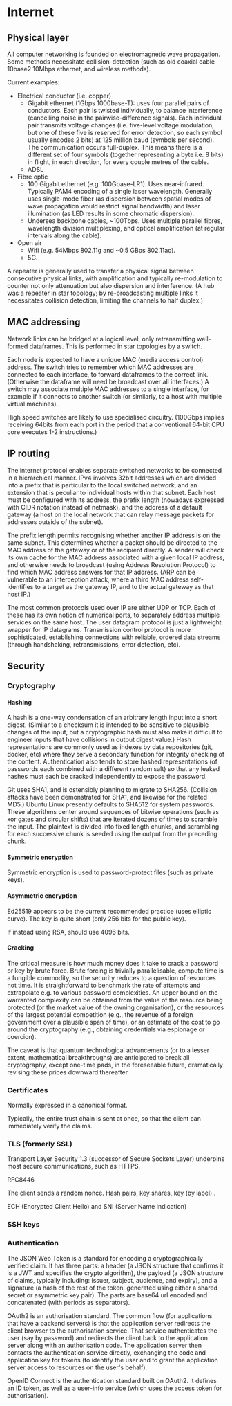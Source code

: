 Internet
========


Physical layer
--------------

All computer networking is founded on electromagnetic wave propagation. Some methods necessitate collision-detection (such as old coaxial cable 10base2 10Mbps ethernet, and wireless methods).

Current examples:
- Electrical conductor (i.e. copper)
  - Gigabit ethernet (1Gbps 1000base-T): uses four parallel pairs of conductors. Each pair is twisted individually, to balance interference (cancelling noise in the pairwise-difference signals). Each individual pair transmits voltage changes (i.e. five-level voltage modulation, but one of these five is reserved for error detection, so each symbol usually encodes 2 bits) at 125 million baud (symbols per second). The communication occurs full-duplex. This means there is a different set of four symbols (together representing a byte i.e. 8 bits) in flight, in each direction, for every couple metres of the cable.
  - ADSL
- Fibre optic
  - 100 Gigabit ethernet (e.g. 100Gbase-LR1). Uses near-infrared. Typically PAM4 encoding of a single laser wavelength. Generally uses single-mode fiber (as dispersion between spatial modes of wave propagation would restrict signal bandwidth) and laser illumination (as LED results in some chromatic dispersion). 
  - Undersea backbone cables, ~100Tbps. Uses multiple parallel fibres, wavelength division multiplexing, and optical amplification (at regular intervals along the cable).
- Open air
  - Wifi (e.g. 54Mbps 802.11g and ~0.5 GBps 802.11ac). 
  - 5G.

A repeater is generally used to transfer a physical signal between consecutive physical links, with amplification and typically re-modulation to counter not only attenuation but also dispersion and interference. (A hub was a repeater in star topology; by re-broadcasting multiple links it necessitates collision detection, limiting the channels to half duplex.)

MAC addressing
--------------

Network links can be bridged at a logical level, only retransmitting well-formed dataframes. This is performed in star topologies by a switch.

Each node is expected to have a unique MAC (media access control) address. The switch tries to remember which MAC addresses are connected to each interface, to forward dataframes to the correct link. (Otherwise the dataframe will need be broadcast over all interfaces.) A switch may associate multiple MAC addresses to a single interface, for example if it connects to another switch (or similarly, to a host with multiple virtual machines). 

High speed switches are likely to use specialised circuitry. (100Gbps implies receiving 64bits from each port in the period that a conventional 64-bit CPU core executes 1-2 instructions.)

IP routing
----------

The internet protocol enables separate switched networks to be connected in a hierarchical manner. IPv4 involves 32bit addresses which are divided into a prefix that is particular to the local switched network, and an extension that is peculiar to individual hosts within that subnet. Each host must be configured with its address, the prefix length (nowadays expressed with CIDR notation instead of netmask), and the address of a default gateway (a host on the local network that can relay message packets for addresses outside of the subnet). 

The prefix length permits recognising whether another IP address is on the same subnet. This determines whether a packet should be directed to the MAC address of the gateway or of the recipient directly. A sender will check its own cache for the MAC address associated with a given local IP address, and otherwise needs to broadcast (using Address Resolution Protocol) to find which MAC address answers for that IP address. (ARP can be vulnerable to an interception attack, where a third MAC address self-identifies to a target as the gateway IP, and to the actual gateway as that host IP.)

The most common protocols used over IP are either UDP or TCP. Each of these has its own notion of numerical ports, to separately address multiple services on the same host. The user datagram protocol is just a lightweight wrapper for IP datagrams. Transmission control protocol is more sophisticated, establishing connections with reliable, ordered data streams (through handshaking, retransmissions, error detection, etc).


Security
--------

### Cryptography

#### Hashing

A hash is a one-way condensation of an arbitrary length input into a short digest. (Similar to a checksum it is intended to be sensitive to plausible changes of the input, but a cryptographic hash must also make it difficult to engineer inputs that have collisions in output digest value.) Hash representations are commonly used as indexes by data repositories (git, docker, etc) where they serve a secondary function for integrity checking of the content. Authentication also tends to store hashed representations (of passwords each combined with a different random salt) so that any leaked hashes must each be cracked independently to expose the password.

Git uses SHA1, and is ostensibly planning to migrate to SHA256. (Collision attacks have been demonstrated for SHA1, and likewise for the related MD5.) Ubuntu Linux presently defaults to SHA512 for system passwords. These algorithms center around sequences of bitwise operations (such as xor gates and circular shifts) that are iterated dozens of times to scramble the input. The plaintext is divided into fixed length chunks, and scrambling for each successive chunk is seeded using the output from the preceding chunk.

#### Symmetric encryption

Symmetric encryption is used to password-protect files (such as private keys). 

#### Asymmetric encryption

Ed25519 appears to be the current recommended practice (uses elliptic curve). The key is quite short (only 256 bits for the public key).

If instead using RSA, should use 4096 bits.

#### Cracking

The critical measure is how much money does it take to crack a password or key by brute force. Brute forcing is trivially parallelisable, compute time is a fungible commodity, so the security reduces to a question of resources not time. It is straightforward to benchmark the rate of attempts and extrapolate e.g. to various password complexities. An upper bound on the warranted complexity can be obtained from the value of the resource being protected (or the market value of the owning organisation), or the resources of the largest potential competition (e.g., the revenue of a foreign government over a plausible span of time), or an estimate of the cost to go around the cryptography (e.g., obtaining credentials via espionage or coercion).

The caveat is that quantum technological advancements (or to a lesser extent, mathematical breakthroughs) are anticipated to break all cryptography, except one-time pads, in the foreseeable future, dramatically revising these prices downward thereafter.

### Certificates

Normally expressed in a canonical format.

Typically, the entire trust chain is sent at once, so that the client can immediately verify the claims.

### TLS (formerly SSL)

Transport Layer Security 1.3 (successor of Secure Sockets Layer) underpins most secure communications, such as HTTPS.

RFC8446

The client sends a random nonce. Hash pairs, key shares, key (by label)..

ECH (Encrypted Client Hello) and SNI (Server Name Indication)


### SSH keys



### Authentication

The JSON Web Token is a standard for encoding a cryptographically verified claim. It has three parts: a header (a JSON structure that confirms it is a JWT and specifies the crypto algorithm), the payload (a JSON structure of claims, typically including: issuer, subject, audience, and expiry), and a signature (a hash of the rest of the token, generated using either a shared secret or asymmetric key pair). The parts are base64 url encoded and concatenated (with periods as separators). 

OAuth2 is an authorisation standard. The common flow (for applications that have a backend servers) is that the application server redirects the client browser to the authorisation service. That service authenticates the user (say by password) and redirects the client back to the application server along with an authorisation code. The application server then contacts the authentication service directly, exchanging the code and application key for tokens (to identify the user and to grant the application server access to resources on the user's behalf). 

OpenID Connect is the authentication standard built on OAuth2. It defines an ID token, as well as a user-info service (which uses the access token for authorisation). 

